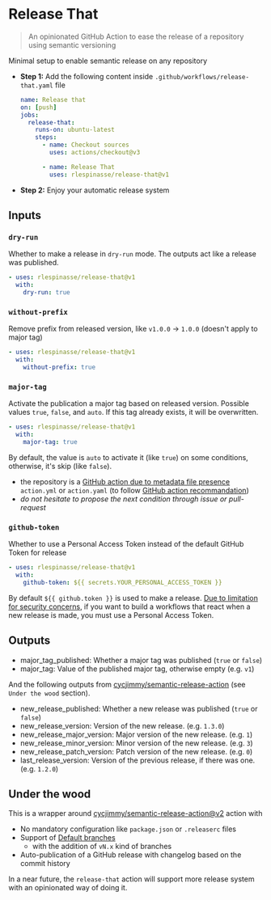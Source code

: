 # Release That

> An opinionated GitHub Action to ease the release of a repository using semantic versioning

Minimal setup to enable semantic release on any repository

- **Step 1:** Add the  following content inside `.github/workflows/release-that.yaml` file

  ```yaml
  name: Release that
  on: [push]
  jobs:
    release-that:
      runs-on: ubuntu-latest
      steps:
        - name: Checkout sources
          uses: actions/checkout@v3

        - name: Release That
          uses: rlespinasse/release-that@v1
  ```

- **Step 2:** Enjoy your automatic release system

## Inputs

### `dry-run`

Whether to make a release in `dry-run` mode. The outputs act like a release was published.

```yaml
- uses: rlespinasse/release-that@v1
  with:
    dry-run: true
```

### `without-prefix`

Remove prefix from released version, like `v1.0.0` -> `1.0.0` (doesn't apply to major tag)

```yaml
- uses: rlespinasse/release-that@v1
  with:
    without-prefix: true
```

### `major-tag`

Activate the publication a major tag based on released version. Possible values `true`, `false`, and `auto`.
If this tag already exists, it will be overwritten.

```yaml
- uses: rlespinasse/release-that@v1
  with:
    major-tag: true
```

By default, the value is `auto` to activate it (like `true`) on some conditions, otherwise, it's skip (like `false`).

- the repository is a [GitHub action due to metadata file presence][metadata-file] `action.yml` or `action.yaml` (to follow [GitHub action recommandation][action-versionning])
- _do not hesitate to propose the next condition through issue or pull-request_

### `github-token`

Whether to use a Personal Access Token instead of the default GitHub Token for release

```yaml
- uses: rlespinasse/release-that@v1
  with:
    github-token: ${{ secrets.YOUR_PERSONAL_ACCESS_TOKEN }}
```

By default `${{ github.token }}` is used to make a release.
[Due to limitation for security concerns][token-security], if you want to build a workflows that react when a new release is made, you must use a Personal Access Token.

## Outputs

- major_tag_published: Whether a major tag was published (`true` or `false`)
- major_tag: Value of the published major tag, otherwise empty (e.g. `v1`)

And the following outputs from [cycjimmy/semantic-release-action][semantic-release] (see `Under the wood` section).

- new_release_published: Whether a new release was published (`true` or `false`)
- new_release_version: Version of the new release. (e.g. `1.3.0`)
- new_release_major_version: Major version of the new release. (e.g. `1`)
- new_release_minor_version: Minor version of the new release. (e.g. `3`)
- new_release_patch_version: Patch version of the new release. (e.g. `0`)
- last_release_version: Version of the previous release, if there was one. (e.g. `1.2.0`)

## Under the wood

This is a wrapper around [cycjimmy/semantic-release-action@v2][semantic-release] action with

- No mandatory configuration like `package.json` or `.releaserc` files
- Support of [Default branches][default-branches]
  - with the addition of `vN.x` kind of branches
- Auto-publication of a GitHub release with changelog based on the commit history

In a near future, the `release-that` action will support more release system with an opinionated way of doing it.

[semantic-release]: https://github.com/cycjimmy/semantic-release-action
[default-branches]: https://github.com/cycjimmy/semantic-release-action#branches
[metadata-file]: https://docs.github.com/en/actions/creating-actions/metadata-syntax-for-github-actions
[action-versionning]: https://github.com/actions/toolkit/blob/master/docs/action-versioning.md#versioning
[token-security]: https://docs.github.com/en/actions/security-guides/automatic-token-authentication
